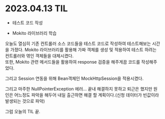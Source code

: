 # **2023.04.13 TIL**

- 테스트 코드 작성

- Mokito 라이브러리 학습
  
오늘도 열심히 기존 컨트롤러 소스 코드들을 테스트 코드로 작성하여 테스트해보는 시간을 가졌다.
Mokito 라이브러리를 활용해 가짜 객체를 생성 및 적용하여 테스트 하려는 컨트롤러와 엮인 객체들을 대체시켰다.   
또한, Mokito 관련 메서드들을 활용하여 response 검증을 해주게끔 코드를 작성해주었다.   

그리고 Session 연동을 위해 Bean객체인 MockHttpSession을 적용시켰다.   

그리고 마주한 NullPointerException 에러... 끝내 해결하지 못하고 퇴근은 했지만 원인은 어느정도 파악을 해두어 내일 출근하면 해결 할 계획이다.(신청 데이터가 빈값이라 발생되는 것으로 파악)

그럼 오늘의 TIL 끝.